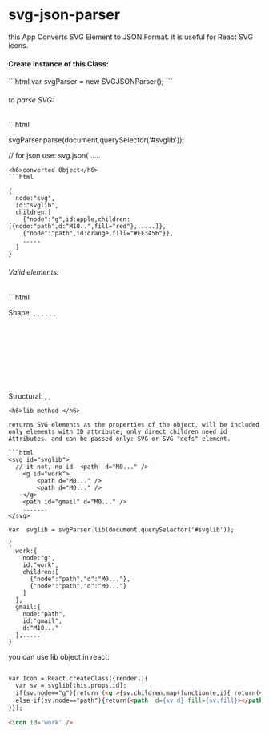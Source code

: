 # svg-json-parser

this App Converts SVG Element to JSON Format. it is useful for React SVG icons.

<h4>Create instance of this Class:</h4>
```html
var svgParser = new SVGJSONParser();
```

<h6> to parse SVG: </h6>
```html

svgParser.parse(document.querySelector('#svglib'));

// for json use: svg.json( .....

```
<h6>converted Object</h6>
```html

{
  node:"svg",
  id:"svglib",
  children:[ 
    {"node":"g",id:apple,children:[{node:"path",d:"M10..",fill="red"},.....]},
    {"node":"path",id:orange,fill="#FF3456"}},
    .....
  ]
}
```

<h6>Valid elements:</h6>
```html

Shape: <circle>, <ellipse>, <line>, <path>, <polygon>, <polyline>, <rect>

Structural: <defs>, <g>, <svg>, <symbol>,<svg>

```
<h6>lib method </h6> 

returns SVG elements as the properties of the object, will be included only elements with ID attribute; only direct children need id Attributes. and can be passed only: SVG or SVG "defs" element.

```html
<svg id="svglib">
  // it not, no id  <path  d="M0..." />
    <g id="work">
        <path d="M0..." />
        <path d="M0..." />
    </g>
    <path id="gmail" d="M0..." />
    .......
</svg>

var  svglib = svgParser.lib(document.querySelector('#svglib'));

{  
  work:{  
    node:"g",
    id:"work",
    children:[  
      {"node":"path","d":"M0..."},
      {"node":"path","d":"M0..."}
    ]
  },
  gmail:{  
    node:"path",
    id:"gmail",
    d:"M10..."
  },.....
}
```
you can use lib object in react:

```html

var Icon = React.createClass({render(){
  var sv = svglib[this.props.id];
  if(sv.node=="g"){return (<g >{sv.children.map(function(e,i){ return(<path  d={e.d} fill={e.fill} key={i} ></path>);})}</g>);}
  else if(sv.node=="path"){return(<path  d={sv.d} fill={sv.fill}></path>);}
}});

<icon id='work' />

```
